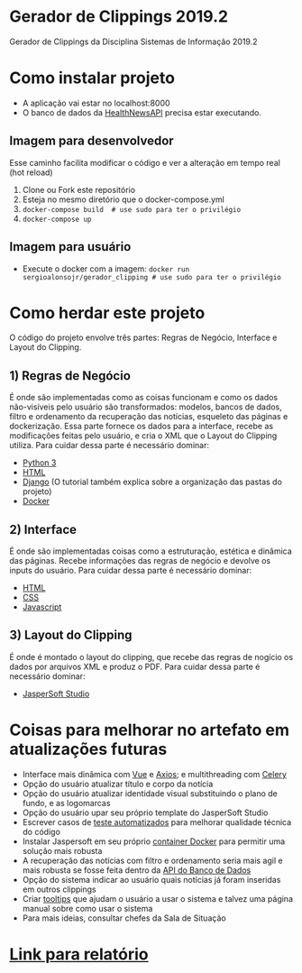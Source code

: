 # Gerador de Clippings 2019.2 
Gerador de Clippings da Disciplina Sistemas de Informação 2019.2

# Como instalar projeto

* A aplicação vai estar no localhost:8000
* O banco de dados da [HealthNewsAPI](https://github.com/healthnewsapi/HealthNewsAPI) precisa estar executando.

## Imagem para desenvolvedor
Esse caminho facilita modificar o código e ver a alteração em tempo real (hot reload)
1. Clone ou Fork este repositório
1. Esteja no mesmo diretório que o docker-compose.yml
1. `docker-compose build  # use sudo para ter o privilégio`
1. `docker-compose up`

## Imagem para usuário

* Execute o docker com a imagem:
`docker run sergioalonsojr/gerador_clipping # use sudo para ter o privilégio`

# Como herdar este projeto

O código do projeto envolve três partes: Regras de Negócio, Interface e Layout do Clipping.

## 1) Regras de Negócio

É onde são implementadas como as coisas funcionam e como os dados não-visíveis pelo usuário são transformados: modelos, bancos de dados, filtro e ordenamento da recuperação das notícias, esqueleto das páginas e dockerização. Essa parte fornece os dados para a interface, recebe as modificações feitas pelo usuário, e cria o XML que o Layout do Clipping utiliza.
Para cuidar dessa parte é necessário dominar:
 - [Python 3](https://www.codecademy.com/learn/learn-python-3)
 - [HTML](https://www.codecademy.com/learn/learn-html)
 - [Django](https://www.djangoproject.com/) (O tutorial também explica sobre a organização das pastas do projeto)
 - [Docker](https://www.docker.com/)
 
 ## 2) Interface
 
 É onde são implementadas coisas como a estruturação, estética e dinâmica das páginas. Recebe informações das regras de negócio e devolve os inputs do usuário.
 Para cuidar dessa parte é necessário dominar:
 - [HTML](https://www.codecademy.com/learn/learn-html)
 - [CSS](https://www.codecademy.com/learn/learn-css)
 - [Javascript](https://www.codecademy.com/learn/introduction-to-javascript)
 
 ## 3) Layout do Clipping
 
 É onde é montado o layout do clipping, que recebe das regras de nogício os dados por arquivos XML e produz o PDF.
 Para cuidar dessa parte é necessário dominar:
  - [JasperSoft Studio](https://community.jaspersoft.com/system/files/restricted-docs/jaspersoft-studio-user-guide_7.pdf)

# Coisas para melhorar no artefato em atualizações futuras

 - Interface mais dinâmica com [Vue](https://vuejs.org/) e [Axios](https://br.vuejs.org/v2/cookbook/using-axios-to-consume-apis.html); e multithreading com [Celery](http://docs.celeryproject.org/en/latest/django/first-steps-with-django.html)
 - Opção do usuário atualizar título e corpo da notícia
 - Opção do usuário atualizar identidade visual substituindo o plano de fundo, e as logomarcas
 - Opção do usuário upar seu próprio template do JasperSoft Studio
 - Escrever casos de [teste automatizados](https://docs.djangoproject.com/en/2.2/intro/tutorial05/) para melhorar qualidade técnica do código
 - Instalar Jaspersoft em seu próprio [container Docker](https://community.jaspersoft.com/project/jaspersoft-docker) para permitir uma solução mais robusta
 - A recuperação das notícias com filtro e ordenamento seria mais agil e mais robusta se fosse feita dentro da [API do Banco de Dados](https://github.com/healthnewsapi/HealthNewsAPI)
 - Opção do sistema indicar ao usuário quais notícias já foram inseridas em outros clippings
 - Criar [tooltips](https://www.w3schools.com/howto/howto_css_tooltip.asp) que ajudam o usuário a usar o sistema e talvez uma página manual sobre como usar o sistema
 - Para mais ideias, consultar chefes da Sala de Situação
 
 # [Link para relatório](https://pt.overleaf.com/read/zrybfcvxpfmx)
 
 
